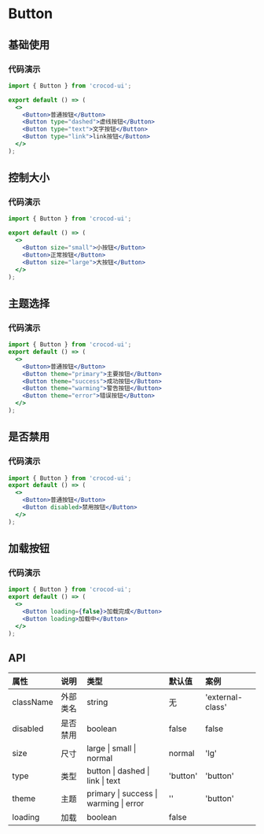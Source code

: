 # Button

## 基础使用

### 代码演示

```jsx
import { Button } from 'crocod-ui';

export default () => (
  <>
    <Button>普通按钮</Button>
    <Button type="dashed">虚线按钮</Button>
    <Button type="text">文字按钮</Button>
    <Button type="link">link按钮</Button>
  </>
);
```

## 控制大小

### 代码演示

```jsx
import { Button } from 'crocod-ui';

export default () => (
  <>
    <Button size="small">小按钮</Button>
    <Button>正常按钮</Button>
    <Button size="large">大按钮</Button>
  </>
);
```

## 主题选择

### 代码演示

```jsx
import { Button } from 'crocod-ui';
export default () => (
  <>
    <Button>普通按钮</Button>
    <Button theme="primary">主要按钮</Button>
    <Button theme="success">成功按钮</Button>
    <Button theme="warming">警告按钮</Button>
    <Button theme="error">错误按钮</Button>
  </>
);
```

## 是否禁用

### 代码演示

```jsx
import { Button } from 'crocod-ui';
export default () => (
  <>
    <Button>普通按钮</Button>
    <Button disabled>禁用按钮</Button>
  </>
);
```

## 加载按钮

### 代码演示

```jsx
import { Button } from 'crocod-ui';
export default () => (
  <>
    <Button loading={false}>加载完成</Button>
    <Button loading>加载中</Button>
  </>
);
```

## API

| 属性      | 说明     | 类型                                   | 默认值   | 案例             |
| :-------- | :------- | :------------------------------------- | :------- | :--------------- |
| className | 外部类名 | string                                 | 无       | 'external-class' |
| disabled  | 是否禁用 | boolean                                | false    | false            |
| size      | 尺寸     | large \| small \| normal               | normal   | 'lg'             |
| type      | 类型     | button \| dashed \| link \| text       | 'button' | 'button'         |
| theme     | 主题     | primary \| success \| warming \| error | ''       | 'button'         |
| loading   | 加载     | boolean                                | false    |                  |
